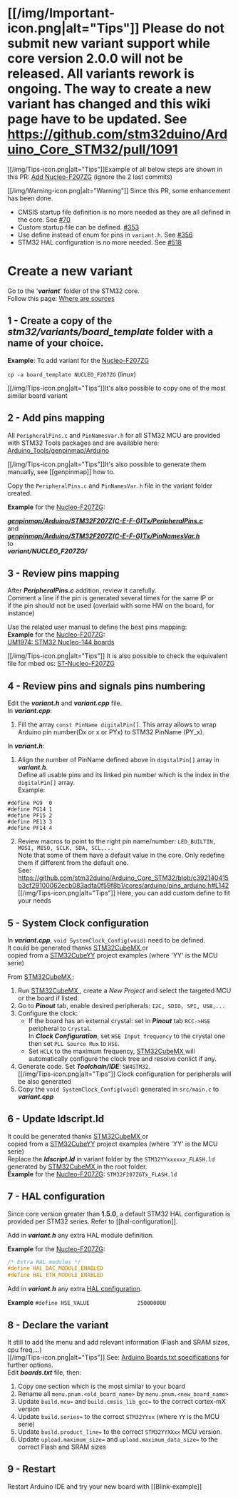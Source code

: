 # [[/img/Important-icon.png|alt="Tips"]] Please do not submit new variant support while core version 2.0.0 will not be released. All variants rework is ongoing. The way to create a new variant has changed and this wiki page have to be updated. See https://github.com/stm32duino/Arduino_Core_STM32/pull/1091


[[/img/Tips-icon.png|alt="Tips"]]Example of all below steps are shown in this PR: [Add Nucleo-F207ZG](https://github.com/stm32duino/Arduino_Core_STM32/pull/63) (ignore the 2 last commits)

[[/img/Warning-icon.png|alt="Warning"]] Since this PR, some enhancement has been done.
* CMSIS startup file definition is no more needed as they are all defined in the core. See [#70](https://github.com/stm32duino/Arduino_Core_STM32/issues/70)
* Custom startup file can be defined. [#353](https://github.com/stm32duino/Arduino_Core_STM32/pull/353)
* Use define instead of enum for pins in `variant.h`. See [#356](https://github.com/stm32duino/Arduino_Core_STM32/pull/356)
* STM32 HAL configuration is no more needed. See [#518](https://github.com/stm32duino/Arduino_Core_STM32/pull/518)

# Create a new variant
Go to the '_**variant**_' folder of the STM32 core.<br>
Follow this page: [Where are sources](https://github.com/stm32duino/wiki/wiki/Where-are-sources#stm32-core-sources-files-location)

## 1 - Create a copy of the _**stm32/variants/board_template**_ folder with a name of your choice.

**Example**: To add variant for the [Nucleo-F207ZG](http://www.st.com/en/evaluation-tools/nucleo-f207zg.html)

`cp -a board_template NUCLEO_F207ZG` (_linux_)

[[/img/Tips-icon.png|alt="Tips"]]It's also possible to copy one of the most similar board variant<br>

## 2 - Add pins mapping

All `PeripheralPins.c` and `PinNamesVar.h` for all STM32 MCU are provided with STM32 Tools packages and are available here: [Arduino_Tools/genpinmap/Arduino](https://github.com/stm32duino/Arduino_Tools/tree/master/src/genpinmap/Arduino)

[[/img/Tips-icon.png|alt="Tips"]]It's also possible to generate them manually, see [[genpinmap]] how to.

Copy the `PeripheralPins.c` and `PinNamesVar.h` file in the variant folder created.

**Example** for the [Nucleo-F207ZG](http://www.st.com/en/evaluation-tools/nucleo-f207zg.html):

**_[genpinmap/Arduino/STM32F207Z(C-E-F-G)Tx/PeripheralPins.c](https://github.com/stm32duino/Arduino_Tools/blob/master/src/genpinmap/Arduino/STM32F207Z(C-E-F-G)Tx/PeripheralPins.c)_**<br>
and<br>
**_[genpinmap/Arduino/STM32F207Z(C-E-F-G)Tx/PinNamesVar.h](https://github.com/stm32duino/Arduino_Tools/blob/master/src/genpinmap/Arduino/STM32F207Z(C-E-F-G)Tx/PinNamesVar.h)_**<br>
to<br>
**_variant/NUCLEO_F207ZG/_**

## 3 - Review pins mapping
 
After **_PeripheralPins.c_** addition, review it carefully.<br>
Comment a line if the pin is generated several times for the same IP or<br>
if the pin should not be used (overlaid with some HW on the board, for instance)

Use the related user manual to define the best pins mapping:<br>
**Example** for the [Nucleo-F207ZG](http://www.st.com/en/evaluation-tools/nucleo-f207zg.html):<br>
[UM1974: STM32 Nucleo-144 boards](http://www.st.com/resource/en/user_manual/dm00244518.pdf)<br>
    
[[/img/Tips-icon.png|alt="Tips"]] It is also possible to check the equivalent file for mbed os:
[ST-Nucleo-F207ZG](https://developer.mbed.org/platforms/ST-Nucleo-F207ZG/)

## 4 - Review pins and signals pins numbering
Edit the **_variant.h_** and **_variant.cpp_** file.<br>
In **_variant.cpp_**:<br>
1. Fill the array `const PinName digitalPin[]`. This array allows to wrap Arduino pin number(Dx or x or PYx)
to STM32 PinName (PY_x).

In **_variant.h_**:<br>
1. Align the number of PinName defined above in `digitalPin[]` array in **_variant.h_**.<br>
Define all usable pins and its linked pin number which is the index in the `digitalPin[]` array.<br>
Example:
```
#define PG9  0
#define PG14 1
#define PF15 2
#define PE13 3
#define PF14 4
```

2. Review macros to point to the right pin name/number: `LED_BUILTIN, MOSI, MISO, SCLK, SDA, SCL,...`<br>
Note that some of them have a default value in the core. Only redefine them if different from the default one.<br>
See: https://github.com/stm32duino/Arduino_Core_STM32/blob/c392140415b3cf29100062ecb083adfa0f59f8b1/cores/arduino/pins_arduino.h#L142 <br>
[[/img/Tips-icon.png|alt="Tips"]] Here, you can add custom define to fit your needs<br>

## 5 - System Clock configuration
In **_variant.cpp_**, `void SystemClock_Config(void)` need to be defined.<br>
It could be generated thanks [STM32CubeMX ](http://www.st.com/en/development-tools/stm32cubemx.html) or <br>
copied from a [STM32CubeYY](http://www.st.com/en/embedded-software/stm32cube-embedded-software.html?querycriteria=productId=LN1897) project examples 
(where 'YY' is the MCU serie)

From [STM32CubeMX ](http://www.st.com/en/development-tools/stm32cubemx.html):
1. Run [STM32CubeMX ](http://www.st.com/en/development-tools/stm32cubemx.html), create a _New Project_ and select the targeted MCU or the board if listed.
2. Go to **_Pinout_** tab, enable desired peripherals: `I2C, SDIO, SPI, USB,...`
3. Configure the clock:
    * If the board has an external crystal: set in **_Pinout_** tab `RCC->HSE` peripheral to `Crystal`.<br>
In **_Clock Configuration_**, set `HSE Input frequency` to the crystal one then set `PLL Source Mux` to `HSE`.<br>
    * Set `HCLK` to the maximum frequency, [STM32CubeMX ](http://www.st.com/en/development-tools/stm32cubemx.html) will automatically configure the clock tree and resolve conlict if any.
4. Generate code. Set **_Toolchain/IDE_**: `SW4STM32`.<br>
[[/img/Tips-icon.png|alt="Tips"]] Clock configuration for peripherals will be also generated
5. Copy the `void SystemClock_Config(void)` generated in `src/main.c` to **_variant.cpp_**

## 6 - Update ldscript.ld
It could be generated thanks [STM32CubeMX ](http://www.st.com/en/development-tools/stm32cubemx.html) or <br>
copied from a [STM32CubeYY](http://www.st.com/en/embedded-software/stm32cube-embedded-software.html?querycriteria=productId=LN1897) project examples 
(where 'YY' is the MCU serie)<br>
Replace the **_ldscript.ld_** in variant folder by the `STM32YYxxxxxx_FLASH.ld` generated by [STM32CubeMX ](http://www.st.com/en/development-tools/stm32cubemx.html) in the root folder.<br>
**Example** for the [Nucleo-F207ZG](http://www.st.com/en/evaluation-tools/nucleo-f207zg.html): `STM32F207ZGTx_FLASH.ld`

## 7 - HAL configuration
Since core version greater than **1.5.0**, a default STM32 HAL configuration is provided per STM32 series.
Refer to [[hal-configuration]].

Add in **_variant.h_** any extra HAL module definition.

**Example** for the [Nucleo-F207ZG](http://www.st.com/en/evaluation-tools/nucleo-f207zg.html):<br>
```C
/* Extra HAL modules */
#define HAL_DAC_MODULE_ENABLED
#define HAL_ETH_MODULE_ENABLED
```

Add in **_variant.h_** any extra [HAL configuration](https://github.com/stm32duino/wiki/wiki/HAL-configuration#other-hal-configuration).

**Example**
`#define HSE_VALUE               25000000U`

## 8 - Declare the variant
It still to add the menu and add relevant information (Flash and SRAM sizes, cpu freq,...)<br>
[[/img/Tips-icon.png|alt="Tips"]] See: [Arduino Boards.txt specifications](https://github.com/arduino/Arduino/wiki/Arduino-IDE-1.5-3rd-party-Hardware-specification#boardstxt) for further options.<br>
Edit **_boards.txt_** file, then:<br>
1. Copy one section which is the most similar to your board
2. Rename all `menu.pnum.<old_board_name>` by `menu.pnum.<new_board_name>`
3. Update `build.mcu=` and `build.cmsis_lib_gcc=` to the correct cortex-mX version
4. Update `build.series=` to the correct `STM32YYxx` (where `YY` is the MCU serie)
5. Update `build.product_line=` to the correct `STM32YYXXxx` MCU version.
6. Update `upload.maximum_size=` and `upload.maximum_data_size=` to the correct Flash and SRAM sizes

## 9 - Restart
Restart Arduino IDE and try your new board with [[Blink-example]]

